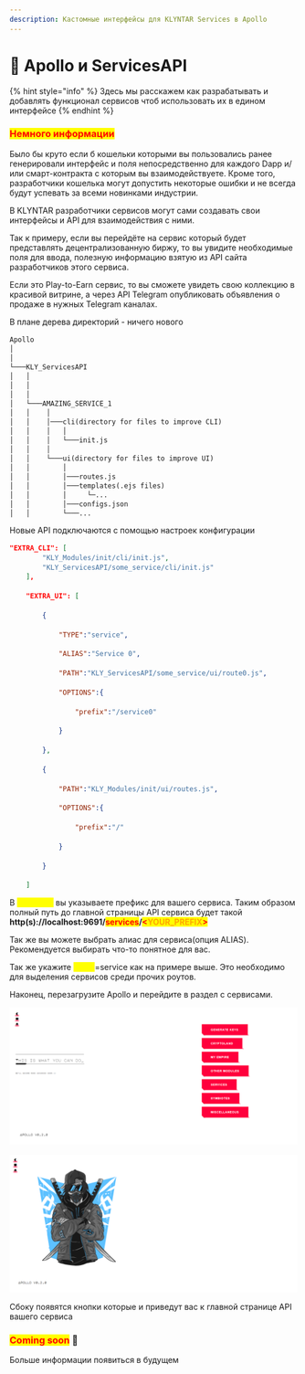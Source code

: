 ```yaml
---
description: Кастомные интерфейсы для KLYNTAR Services в Apollo
---
```


# 🥶 Apollo и ServicesAPI

{% hint style="info" %}
Здесь мы расскажем как разрабатывать и добавлять функционал сервисов чтоб использовать их в едином интерфейсе
{% endhint %}

### <mark style="color:red;">**Немного информации**</mark>

Было бы круто если б кошельки которыми вы пользовались ранее генерировали интерфейс и поля непосредственно для каждого Dapp и/или смарт-контракта с которым вы взаимодействуете. Кроме того, разработчики кошелька могут допустить некоторые ошибки и не всегда будут успевать за всеми новинками индустрии.

В KLYNTAR разработчики сервисов могут сами создавать свои интерфейсы и API для взаимодействия с ними.

Так к примеру, если вы перейдёте на сервис который будет представлять децентрализованную биржу, то вы увидите необходимые поля для ввода, полезную информацию взятую из API сайта разработчиков этого сервиса.

Если это Play-to-Earn сервис, то вы сможете увидеть свою коллекцию в красивой витрине, а через API Telegram опубликовать объявления о продаже в нужных Telegram каналах. &#x20;



В плане дерева директорий - ничего нового

```
Apollo
│     
│   
└───KLY_ServicesAPI
│   │   
│   │
│   │   
│   └───AMAZING_SERVICE_1
│   │    │   
│   │    │───cli(directory for files to improve CLI)
│   │    │   │
│   │    │   └───init.js 
│   │    │
│   │    └───ui(directory for files to improve UI)
│   │        │
│   │        │───routes.js
│   │        │───templates(.ejs files)
│   │        │     └─...
│   │        │───configs.json
│   │        └───...
```

Новые API подключаются с помощью настроек конфигурации

```json
"EXTRA_CLI": [
        "KLY_Modules/init/cli/init.js",
        "KLY_ServicesAPI/some_service/cli/init.js"
    ],

    "EXTRA_UI": [
        
        {

            "TYPE":"service",
            
            "ALIAS":"Service 0",

            "PATH":"KLY_ServicesAPI/some_service/ui/route0.js",
            
            "OPTIONS":{
             
                "prefix":"/service0"
            
            }

        },

        {

            "PATH":"KLY_Modules/init/ui/routes.js",

            "OPTIONS":{
             
                "prefix":"/"
            
            }

        }
        
    ]
```

В <mark style="color:yellow;">**OPTIONS**</mark> вы указываете префикс для вашего сервиса. Таким образом полный путь до главной страницы API сервиса будет такой **http(s)://localhost:9691/**<mark style="color:red;">**services**</mark>**/**<mark style="color:red;">**<**</mark><mark style="color:orange;">**YOUR\_PREFIX**</mark><mark style="color:red;">**>**</mark>

Так же вы можете выбрать алиас для сервиса(опция ALIAS). Рекомендуется выбирать что-то понятное для вас.

Так же укажите <mark style="color:yellow;">**TYPE**</mark>=service как на примере выше. Это необходимо для выделения сервисов среди прочих роутов.

Наконец, перезагрузите Apollo и перейдите в раздел с сервисами.

![](<../../.gitbook/assets/image (8) (1).png>)

![](<../../.gitbook/assets/image (1).png>)

Сбоку появятся кнопки которые и приведут вас к главной странице API вашего сервиса

### <mark style="color:red;">**Coming soon**</mark> 👻

Больше информации появиться в будущем
